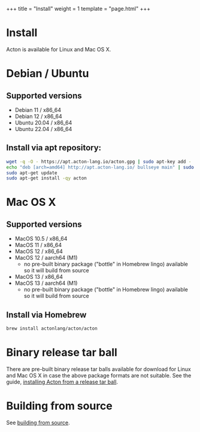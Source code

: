 +++
title = "Install"
weight = 1
template = "page.html"
+++

# Install

Acton is available for Linux and Mac OS X.

# Debian / Ubuntu

## Supported versions
- Debian 11 / x86_64
- Debian 12 / x86_64
- Ubuntu 20.04 / x86_64
- Ubuntu 22.04 / x86_64

## Install via apt repository:

```sh
wget -q -O - https://apt.acton-lang.io/acton.gpg | sudo apt-key add -
echo "deb [arch=amd64] http://apt.acton-lang.io/ bullseye main" | sudo tee /etc/apt/sources.list.d/acton.list
sudo apt-get update
sudo apt-get install -qy acton
```


# Mac OS X

## Supported versions
- MacOS 10.5 / x86_64
- MacOS 11 / x86_64
- MacOS 12 / x86_64
- MacOS 12 / aarch64 (M1)
  - no pre-built binary package ("bottle" in Homebrew lingo) available so it will build from source
- MacOS 13 / x86_64
- MacOS 13 / aarch64 (M1)
  - no pre-built binary package ("bottle" in Homebrew lingo) available so it will build from source


## Install via Homebrew
```sh
brew install actonlang/acton/acton
```


# Binary release tar ball

There are pre-built binary release tar balls available for download for Linux
and Mac OS X in case the above package formats are not suitable. See the guide,
[installing Acton from a release tar ball](from-tar-ball).


# Building from source

See [building from source](from-source).
